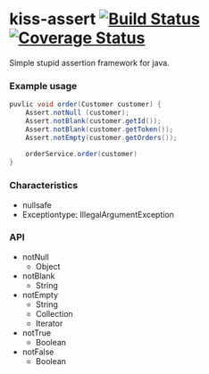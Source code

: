 kiss-assert [![Build Status](https://travis-ci.org/punkratz312/kiss-assert.svg?branch=master)](https://travis-ci.org/punkratz312/kiss-assert) [![Coverage Status](https://coveralls.io/repos/punkratz312/kiss-assert/badge.svg?branch=master&service=github)](https://coveralls.io/github/punkratz312/kiss-assert?branch=master)
=====================================
Simple stupid assertion framework for java.

### Example usage
```java
puvlic void order(Customer customer) {
	Assert.notNull (customer);
	Assert.notBlank(customer.getId());
	Assert.notBlank(customer.getToken());
	Assert.notEmpty(customer.getOrders());
	
	orderService.order(customer)
}
```

### Characteristics
* nullsafe
* Exceptiontype: IllegalArgumentException

### API
* notNull
	* Object
* notBlank
	* String
* notEmpty
	* String
	* Collection
	* Iterator
* notTrue
	* Boolean
* notFalse
	* Boolean